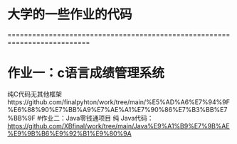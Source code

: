# 大学的一些作业的代码
==========================================================================
# 作业一：c语言成绩管理系统 
   纯C代码无其他框架https://github.com/finalpyhton/work/tree/main/%E5%AD%A6%E7%94%9F%E6%88%90%E7%BB%A9%E7%AE%A1%E7%90%86%E7%B3%BB%E7%BB%9F
#作业二：Java零钱通项目
   纯 Java代码：https://github.com/XBfinal/work/tree/main/Java%E9%A1%B9%E7%9B%AE%E9%9B%B6%E9%92%B1%E9%80%9A
